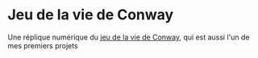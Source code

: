 # Jeu de la vie de Conway

Une réplique numérique du [jeu de la vie de Conway](https://fr.wikipedia.org/wiki/Jeu_de_la_vie), qui est aussi l'un de mes premiers projets
